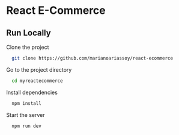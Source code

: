 # React E-Commerce

## Run Locally

Clone the project

```bash
  git clone https://github.com/marianoariassoy/react-ecommerce
```

Go to the project directory

```bash
  cd myreactecommerce
```

Install dependencies

```bash
  npm install
```

Start the server

```bash
  npm run dev
```


